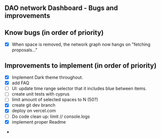 ## DAO network Dashboard - Bugs and improvements  

## Know bugs (in order of priority)
- [x] When space is removed, the network graph now hangs on "fetching proposals..." 

## Improvements to implement (in order of priority)
- [x] Implement Dark theme throughout.   
- [x] add FAQ 
- [ ] UI: update time range selector that it includes blue between items. 
- [ ] create unit tests with cyprus 
- [ ] limit amount of selected spaces to N (50?) 
- [x] create git dev branch 
- [x] deploy on vercel.com
- [ ] Do code clean up: limit // console.logs 
- [x] implement proper Readme 
- 



